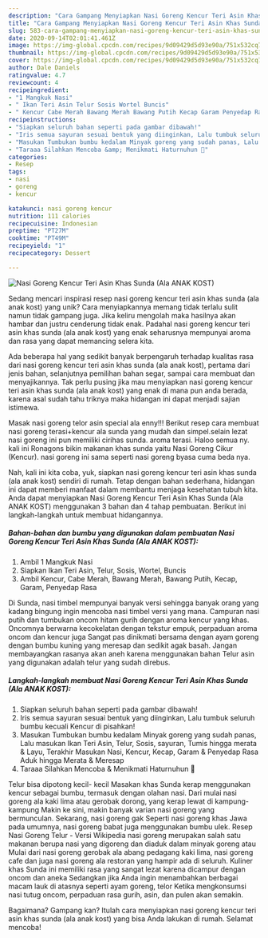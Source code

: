 ```yaml
---
description: "Cara Gampang Menyiapkan Nasi Goreng Kencur Teri Asin Khas Sunda (Ala ANAK KOST) Anti Gagal"
title: "Cara Gampang Menyiapkan Nasi Goreng Kencur Teri Asin Khas Sunda (Ala ANAK KOST) Anti Gagal"
slug: 583-cara-gampang-menyiapkan-nasi-goreng-kencur-teri-asin-khas-sunda-ala-anak-kost-anti-gagal
date: 2020-09-14T02:01:41.461Z
image: https://img-global.cpcdn.com/recipes/9d09429d5d93e90a/751x532cq70/nasi-goreng-kencur-teri-asin-khas-sunda-ala-anak-kost-foto-resep-utama.jpg
thumbnail: https://img-global.cpcdn.com/recipes/9d09429d5d93e90a/751x532cq70/nasi-goreng-kencur-teri-asin-khas-sunda-ala-anak-kost-foto-resep-utama.jpg
cover: https://img-global.cpcdn.com/recipes/9d09429d5d93e90a/751x532cq70/nasi-goreng-kencur-teri-asin-khas-sunda-ala-anak-kost-foto-resep-utama.jpg
author: Dale Daniels
ratingvalue: 4.7
reviewcount: 4
recipeingredient:
- "1 Mangkuk Nasi"
- " Ikan Teri Asin Telur Sosis Wortel Buncis"
- " Kencur Cabe Merah Bawang Merah Bawang Putih Kecap Garam Penyedap Rasa"
recipeinstructions:
- "Siapkan seluruh bahan seperti pada gambar dibawah!"
- "Iris semua sayuran sesuai bentuk yang diinginkan, Lalu tumbuk seluruh bumbu kecuali Kencur di pisahkan!"
- "Masukan Tumbukan bumbu kedalam Minyak goreng yang sudah panas, Lalu masukan Ikan Teri Asin, Telur, Sosis, sayuran, Tumis hingga merata &amp; Layu, Terakhir Masukan Nasi, Kencur, Kecap, Garam &amp; Penyedap Rasa Aduk hingga Merata &amp; Meresap"
- "Taraaa Silahkan Mencoba &amp; Menikmati Haturnuhun 🙏"
categories:
- Resep
tags:
- nasi
- goreng
- kencur

katakunci: nasi goreng kencur 
nutrition: 111 calories
recipecuisine: Indonesian
preptime: "PT27M"
cooktime: "PT49M"
recipeyield: "1"
recipecategory: Dessert

---
```



![Nasi Goreng Kencur Teri Asin Khas Sunda (Ala ANAK KOST)](https://img-global.cpcdn.com/recipes/9d09429d5d93e90a/751x532cq70/nasi-goreng-kencur-teri-asin-khas-sunda-ala-anak-kost-foto-resep-utama.jpg)

Sedang mencari inspirasi resep nasi goreng kencur teri asin khas sunda (ala anak kost) yang unik? Cara menyiapkannya memang tidak terlalu sulit namun tidak gampang juga. Jika keliru mengolah maka hasilnya akan hambar dan justru cenderung tidak enak. Padahal nasi goreng kencur teri asin khas sunda (ala anak kost) yang enak seharusnya mempunyai aroma dan rasa yang dapat memancing selera kita.

Ada beberapa hal yang sedikit banyak berpengaruh terhadap kualitas rasa dari nasi goreng kencur teri asin khas sunda (ala anak kost), pertama dari jenis bahan, selanjutnya pemilihan bahan segar, sampai cara membuat dan menyajikannya. Tak perlu pusing jika mau menyiapkan nasi goreng kencur teri asin khas sunda (ala anak kost) yang enak di mana pun anda berada, karena asal sudah tahu triknya maka hidangan ini dapat menjadi sajian istimewa.

Masak nasi goreng telor asin special ala enny!!! Berikut resep cara membuat nasi goreng terasi+kencur ala sunda yang mudah dan simpel.selain lezat nasi goreng ini pun memiliki cirihas sunda. aroma terasi. Haloo semua ny. kali ini Ronagons bikin makanan khas sunda yaitu Nasi Goreng Cikur (Kencur). nasi goreng ini sama seperti nasi goreng byasa cuma beda nya.


Nah, kali ini kita coba, yuk, siapkan nasi goreng kencur teri asin khas sunda (ala anak kost) sendiri di rumah. Tetap dengan bahan sederhana, hidangan ini dapat memberi manfaat dalam membantu menjaga kesehatan tubuh kita. Anda dapat menyiapkan Nasi Goreng Kencur Teri Asin Khas Sunda (Ala ANAK KOST) menggunakan 3 bahan dan 4 tahap pembuatan. Berikut ini langkah-langkah untuk membuat hidangannya.

<!--inarticleads1-->

##### Bahan-bahan dan bumbu yang digunakan dalam pembuatan Nasi Goreng Kencur Teri Asin Khas Sunda (Ala ANAK KOST):

1. Ambil 1 Mangkuk Nasi
1. Siapkan  Ikan Teri Asin, Telur, Sosis, Wortel, Buncis
1. Ambil  Kencur, Cabe Merah, Bawang Merah, Bawang Putih, Kecap, Garam, Penyedap Rasa


Di Sunda, nasi timbel mempunyai banyak versi sehingga banyak orang yang kadang bingung ingin mencoba nasi timbel versi yang mana. Campuran nasi putih dan tumbukan oncom hitam gurih dengan aroma kencur yang khas. Oncomnya berwarna kecokelatan dengan tekstur empuk, perpaduan aroma oncom dan kencur juga Sangat pas dinikmati bersama dengan ayam goreng dengan bumbu kuning yang meresap dan sedikit agak basah. Jangan membayangkan rasanya akan aneh karena menggunakan bahan Telur asin yang digunakan adalah telur yang sudah direbus. 

<!--inarticleads2-->

##### Langkah-langkah membuat Nasi Goreng Kencur Teri Asin Khas Sunda (Ala ANAK KOST):

1. Siapkan seluruh bahan seperti pada gambar dibawah!
1. Iris semua sayuran sesuai bentuk yang diinginkan, Lalu tumbuk seluruh bumbu kecuali Kencur di pisahkan!
1. Masukan Tumbukan bumbu kedalam Minyak goreng yang sudah panas, Lalu masukan Ikan Teri Asin, Telur, Sosis, sayuran, Tumis hingga merata &amp; Layu, Terakhir Masukan Nasi, Kencur, Kecap, Garam &amp; Penyedap Rasa Aduk hingga Merata &amp; Meresap
1. Taraaa Silahkan Mencoba &amp; Menikmati Haturnuhun 🙏


Telur bisa dipotong kecil- kecil Masakan khas Sunda kerap menggunakan kencur sebagai bumbu, termasuk dengan olahan nasi. Dari mulai nasi goreng ala kaki lima atau gerobak dorong, yang kerap lewat di kampung-kampung Makin ke sini, makin banyak varian nasi goreng yang bermunculan. Sekarang, nasi goreng gak Seperti nasi goreng khas Jawa pada umumnya, nasi goreng babat juga menggunakan bumbu ulek. Resep Nasi Goreng Telur - Versi Wikipedia nasi goreng merupakan salah satu makanan berupa nasi yang digoreng dan diaduk dalam minyak goreng atau Mulai dari nasi goreng gerobak ala abang pedagang kaki lima, nasi goreng cafe dan juga nasi goreng ala restoran yang hampir ada di seluruh. Kuliner khas Sunda ini memiliki rasa yang sangat lezat karena dicampur dengan oncom dan aneka Sedangkan jika Anda ingin menambahkan berbagai macam lauk di atasnya seperti ayam goreng, telor Ketika mengkonsumsi nasi tutug oncom, perpaduan rasa gurih, asin, dan pulen akan semakin. 

Bagaimana? Gampang kan? Itulah cara menyiapkan nasi goreng kencur teri asin khas sunda (ala anak kost) yang bisa Anda lakukan di rumah. Selamat mencoba!
